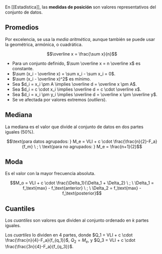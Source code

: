 En [[Estadística]], las **medidas de posición** son valores representativos del conjunto de datos.

## Promedios

Por excelencia, se usa la *media aritmética*, aunque también se puede usar la geométrica, armónica, o cuadrática. 

$$\overline x = \frac{\sum x}{n}$$

- Para un conjunto definido, $\sum \overline x = n \overline x$ es constante.
- $\sum (x_i - \overline x) = \sum x_i - \sum x_i = 0$.
- $\sum (x_i - \overline x)^2$ es mínimo.
- Sea $d_i = x_i \pm A \implies \overline d = \overline x \pm A$.
- Sea $d_i = c \cdot x_i \implies \overline d = c \cdot \overline x$.
- Sea $d_i = x_i \pm y_i \implies \overline d = \overline x \pm \overline y$.
- Se ve afectada por valores extremos (*outliers*).

## Mediana

La mediana es el valor que divide al conjunto de datos en dos partes iguales (50%).

$$\text{para datos agrupados: } M_e = VLI + c \cdot \frac{\frac{n}{2}-F_a}{f_m} \ ; \ \text{para no agrupados: } M_e = \frac{n+1}{2}$$

## Moda

Es el valor con la mayor frecuencia absoluta. 

$$M_o = VLI + c \cdot \frac{\Delta_1}{\Delta_1 + \Delta_2} \ ; \ \Delta_1 = f_\text{max} - f_\text{anterior} \ ; \ \Delta_2 = f_\text{max} - f_\text{posterior}$$

## Cuantiles

Los *cuantiles* son valores que dividen al conjunto ordenado en $k$ partes iguales. 

Los *cuartiles* lo dividen en 4 partes, donde $Q_1 = VLI + c \cdot \frac{\frac{n}{4}-F_a}{f_{q_1}}$, $Q_2 = M_e$, y $Q_3 = VLI + c \cdot \frac{\frac{3n}{4}-F_a}{f_{q_3}}$.
